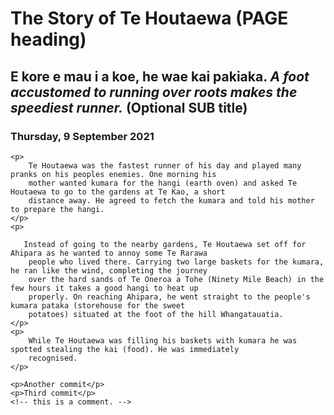 <!DOCTYPE html>
<html>

<head>
    <title>Stories and Legends (PAGE title) </title>
    <meta charset="UTF-8">
    <link href="your-stylesheet-link-here.css" rel="stylesheet" type="text/css">
</head>

<body>
    <h1>The Story of Te Houtaewa (PAGE heading)</h1>
    <h2>E kore e mau i a koe, he wae kai pakiaka. <em>A foot accustomed to running over roots makes the speediest
            runner.</em> (Optional SUB title) </h2>
    <h3>Thursday, 9 September 2021</h3>

    <p>
        Te Houtaewa was the fastest runner of his day and played many pranks on his peoples enemies. One morning his
        mother wanted kumara for the hangi (earth oven) and asked Te Houtaewa to go to the gardens at Te Kao, a short
        distance away. He agreed to fetch the kumara and told his mother to prepare the hangi.
    </p>
    <p>
     
       Instead of going to the nearby gardens, Te Houtaewa set off for Ahipara as he wanted to annoy some Te Rarawa
        people who lived there. Carrying two large baskets for the kumara, he ran like the wind, completing the journey
        over the hard sands of Te Oneroa a Tohe (Ninety Mile Beach) in the few hours it takes a good hangi to heat up
        properly. On reaching Ahipara, he went straight to the people's kumara pataka (storehouse for the sweet
        potatoes) situated at the foot of the hill Whangatauatia.
    </p>
    <p>
        While Te Houtaewa was filling his baskets with kumara he was spotted stealing the kai (food). He was immediately
        recognised.
    </p>

    <p>Another commit</p>
    <p>Third commit</p>
    <!-- this is a comment. -->

</body>

</html>

